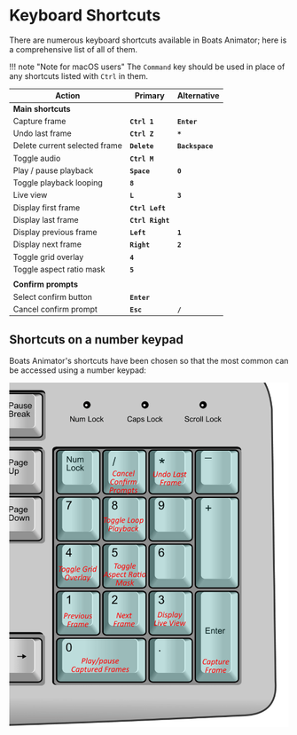 # Keyboard Shortcuts

There are numerous keyboard shortcuts available in Boats Animator; here is a comprehensive list of all of them.

!!! note "Note for macOS users"
    The `Command` key should be used in place of any shortcuts listed with `Ctrl` in them.

| Action | Primary | Alternative |
|-|-|-|
| **Main shortcuts** | | |
| Capture frame | **`Ctrl 1`** | **`Enter`** |
| Undo last frame | **`Ctrl Z`** | **`*`** |
| Delete current selected frame | **`Delete`** | **`Backspace`** |
| Toggle audio | **`Ctrl M`** | |
| Play / pause playback | **`Space`** | **`0`** |
| Toggle playback looping | **`8`** | |
| Live view | **`L`** | **`3`** |
| Display first frame | **`Ctrl Left`** | |
| Display last frame | **`Ctrl Right`** | |
| Display previous frame | **`Left`** | **`1`** |
| Display next frame | **`Right`** | **`2`** |
| Toggle grid overlay | **`4`** | |
| Toggle aspect ratio mask | **`5`** | |
| | | |
| **Confirm prompts** | | |
| Select confirm button | **`Enter`** | |
| Cancel confirm prompt | **`Esc`** | **`/`** |

## Shortcuts on a number keypad

Boats Animator's shortcuts have been chosen so that the most common can be accessed using a number keypad:

![Keypad shortcuts](../img/keypad-shortcuts-min.png)
